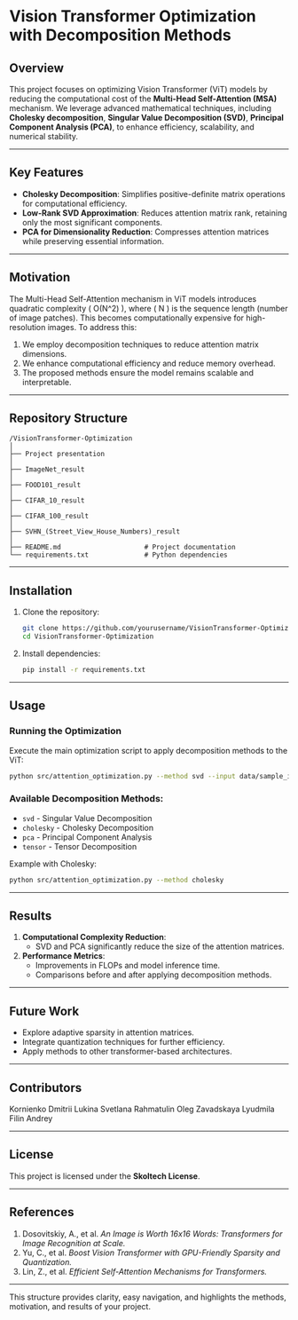
# **Vision Transformer Optimization with Decomposition Methods**

## **Overview**  
This project focuses on optimizing Vision Transformer (ViT) models by reducing the computational cost of the **Multi-Head Self-Attention (MSA)** mechanism. We leverage advanced mathematical techniques, including **Cholesky decomposition**, **Singular Value Decomposition (SVD)**, **Principal Component Analysis (PCA)**, to enhance efficiency, scalability, and numerical stability.

---

## **Key Features**  
- **Cholesky Decomposition**: Simplifies positive-definite matrix operations for computational efficiency.  
- **Low-Rank SVD Approximation**: Reduces attention matrix rank, retaining only the most significant components.  
- **PCA for Dimensionality Reduction**: Compresses attention matrices while preserving essential information.  

---

## **Motivation**  
The Multi-Head Self-Attention mechanism in ViT models introduces quadratic complexity \( O(N^2) \), where \( N \) is the sequence length (number of image patches). This becomes computationally expensive for high-resolution images. To address this:  
1. We employ decomposition techniques to reduce attention matrix dimensions.  
2. We enhance computational efficiency and reduce memory overhead.  
3. The proposed methods ensure the model remains scalable and interpretable.

---

## **Repository Structure**  

```
/VisionTransformer-Optimization
│
├── Project presentation
│
├── ImageNet_result
│
├── FOOD101_result
│
├── CIFAR_10_result
│
├── CIFAR_100_result
│
├── SVHN_(Street_View_House_Numbers)_result
│
├── README.md                     # Project documentation
└── requirements.txt              # Python dependencies
```

---

## **Installation**  
1. Clone the repository:  
   ```bash
   git clone https://github.com/yourusername/VisionTransformer-Optimization.git
   cd VisionTransformer-Optimization
   ```

2. Install dependencies:  
   ```bash
   pip install -r requirements.txt
   ```

---

## **Usage**  
### **Running the Optimization**  
Execute the main optimization script to apply decomposition methods to the ViT:  
```bash
python src/attention_optimization.py --method svd --input data/sample_image.png
```

### **Available Decomposition Methods**:  
- `svd` - Singular Value Decomposition  
- `cholesky` - Cholesky Decomposition  
- `pca` - Principal Component Analysis  
- `tensor` - Tensor Decomposition  

Example with Cholesky:  
```bash
python src/attention_optimization.py --method cholesky
```

---

## **Results**  
1. **Computational Complexity Reduction**:  
   - SVD and PCA significantly reduce the size of the attention matrices.  
2. **Performance Metrics**:  
   - Improvements in FLOPs and model inference time.  
   - Comparisons before and after applying decomposition methods.  


---

## **Future Work**  
- Explore adaptive sparsity in attention matrices.  
- Integrate quantization techniques for further efficiency.  
- Apply methods to other transformer-based architectures.

---

## **Contributors**  
Kornienko Dmitrii
Lukina Svetlana
Rahmatulin Oleg
Zavadskaya Lyudmila
Filin Andrey 

---

## **License**  
This project is licensed under the **Skoltech License**.  

---

## **References**  
1. Dosovitskiy, A., et al. *An Image is Worth 16x16 Words: Transformers for Image Recognition at Scale.*  
2. Yu, C., et al. *Boost Vision Transformer with GPU-Friendly Sparsity and Quantization.*  
3. Lin, Z., et al. *Efficient Self-Attention Mechanisms for Transformers.*  

---

This structure provides clarity, easy navigation, and highlights the methods, motivation, and results of your project.
